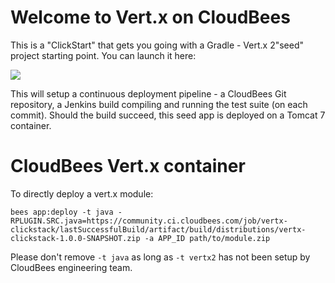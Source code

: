 # Welcome to Vert.x on CloudBees

This is a "ClickStart" that gets you going with a Gradle - Vert.x 2"seed" project starting point. You can launch it here:

<a href="https://grandcentral.cloudbees.com/?CB_clickstart=https://raw.github.com/CloudBees-community/tomcat7-maven-clickstart/master/clickstart.json"><img src="https://d3ko533tu1ozfq.cloudfront.net/clickstart/deployInstantly.png"/></a>

This will setup a continuous deployment pipeline - a CloudBees Git repository, a Jenkins build compiling and running the test suite (on each commit).
Should the build succeed, this seed app is deployed on a Tomcat 7 container.

# CloudBees Vert.x container

To directly deploy a vert.x module:

    bees app:deploy -t java -RPLUGIN.SRC.java=https://community.ci.cloudbees.com/job/vertx-clickstack/lastSuccessfulBuild/artifact/build/distributions/vertx-clickstack-1.0.0-SNAPSHOT.zip -a APP_ID path/to/module.zip

Please don't remove `-t java` as long as `-t vertx2` has not been setup by CloudBees engineering team.